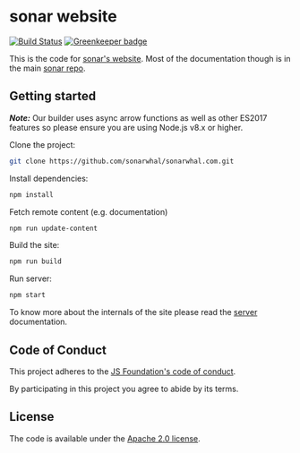 # sonar website

<!-- markdownlint-disable -->
[![Build Status](https://travis-ci.org/sonarwhal/sonarwhal.com.svg?branch=master)](https://travis-ci.org/sonarwhal/sonarwhal.com) [![Greenkeeper badge](https://badges.greenkeeper.io/sonarwhal/sonarwhal.com.svg?ts=1493332136115)](https://greenkeeper.io/)
<!-- markdownlint-enable -->

This is the code for [sonar's website](https://sonarwhal.com).
Most of the documentation though is in the main
[sonar repo](https://github.com/sonarwhal/sonar/tree/master/docs).

## Getting started

_**Note:**_ Our builder uses async arrow functions as well as other ES2017
features so please ensure you are using Node.js v8.x or higher.

Clone the project:

``` bash
git clone https://github.com/sonarwhal/sonarwhal.com.git
```

Install dependencies:

```bash
npm install
```

Fetch remote content (e.g. documentation)

```bash
npm run update-content
```

Build the site:

```bash
npm run build
```

Run server:

```bash
npm start
```

To know more about the internals of the site please read the
[server](architecture/server.md) documentation.

## Code of Conduct

This project adheres to the [JS Foundation's code of
conduct](https://js.foundation/community/code-of-conduct).

By participating in this project you agree to abide by its terms.

## License

The code is available under the [Apache 2.0 license](LICENSE.txt).
